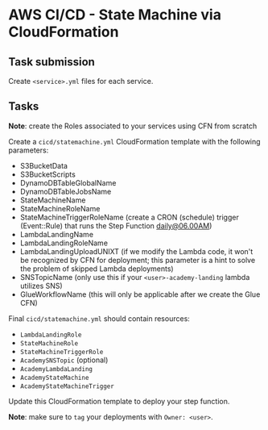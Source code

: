 # AWS CI/CD - State Machine via CloudFormation

## Task submission

Create `<service>.yml` files for each service.

## Tasks

**Note**: create the Roles associated to your services using CFN from scratch

Create a `cicd/statemachine.yml` CloudFormation template with the following parameters:
  - S3BucketData
  - S3BucketScripts
  - DynamoDBTableGlobalName
  - DynamoDBTableJobsName
  - StateMachineName
  - StateMachineRoleName
  - StateMachineTriggerRoleName (create a CRON (schedule) trigger (Event::Rule) that runs the Step Function daily@06.00AM)
  - LambdaLandingName
  - LambdaLandingRoleName
  - LambdaLandingUploadUNIXT (if we modify the Lambda code, it won't be recognized by CFN for deployment; this parameter is a hint to solve the problem of skipped Lambda deployments)
  - SNSTopicName (only use this if your `<user>-academy-landing` lambda utilizes SNS)
  - GlueWorkflowName (this will only be applicable after we create the Glue CFN)

Final `cicd/statemachine.yml` should contain resources:
  - `LambdaLandingRole`
  - `StateMachineRole`
  - `StateMachineTriggerRole`
  - `AcademySNSTopic` (optional)
  - `AcademyLambdaLanding`
  - `AcademyStateMachine`
  - `AcademyStateMachineTrigger`

Update this CloudFormation template to deploy your step function.

**Note**: make sure to `tag` your deployments with `Owner: <user>`.
